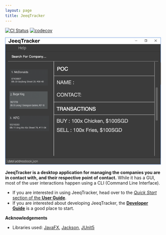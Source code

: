 ```yaml
---
layout: page
title: JeeqTracker
---
```


[![CI Status](https://github.com/AY2223S1-CS2103T-T09-1/tp/workflows/Java%20CI/badge.svg)](https://github.com/AY2223S1-CS2103T-T09-1/tp/actions)
[![codecov](https://codecov.io/gh/AY2223S1-CS2103T-T09-1/tp/branch/master/graph/badge.svg?token=JU450Y7L4A)](https://codecov.io/gh/AY2223S1-CS2103T-T09-1/tp)

![Ui](images/Ui.png)

**JeeqTracker is a desktop application for managing the companies you are in contact with, and their respective point of contact.** 
While it has a GUI, most of the user interactions happen using a CLI (Command Line Interface).

* If you are interested in using JeeqTracker, head over to the [_Quick Start_ section of the **User Guide**](UserGuide.html#quick-start).
* If you are interested about developing JeeqTracker, the [**Developer Guide**](DeveloperGuide.html) is a good place to start.


**Acknowledgements**

* Libraries used: [JavaFX](https://openjfx.io/), [Jackson](https://github.com/FasterXML/jackson), [JUnit5](https://github.com/junit-team/junit5)
